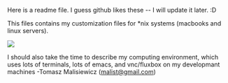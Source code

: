 Here is a readme file.  I guess github likes these -- I will update it later.
:D

This files contains my customization files for *nix systems (macbooks and linux servers).

![](https://github.com/quantombone/linux-config-files/raw/master/screenshots/screenshot-terminal1.png)

I should also take the time to describe my computing environment, which uses lots of terminals, lots of emacs, and vnc/fluxbox on my developmant machines
-Tomasz Malisiewicz (malist@gmail.com)